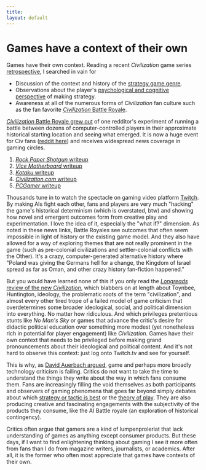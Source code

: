 ```yaml
---
title: 
layout: default
---
```


# Games have a context of their own 

Games have their own context. Reading a recent _Civilization_ game series [retrospective](https://blog.longreads.com/2016/10/26/what-sid-meiers-video-game-empire-got-right-and-wrong-about-civilization/), I searched in vain for 

- Discussion of the context and history of the [strategy game genre](http://www.kinephanos.ca/2014/real-time-strategy/). 
- Observations about the player's [psychological and cognitive perspective](http://gamestudies.org/1401/articles/dor) of making strategy. 
- Awareness at all of the numerous forms of _Civilization_ fan culture such as the fan favorite [_Civilization_ Battle Royale](https://www.rockpapershotgun.com/2015/02/20/civilization-streams-are-making-ai-fight/).

[_Civilization_ Battle Royale grew out](https://jacksonhyde.github.io/civbattleroyale/#/) of one redditor's experiment of running a battle between dozens of computer-controlled players in their approximate historical starting location and seeing what emerged. It is now a huge event for Civ fans ([reddit here](https://www.reddit.com/r/civbattleroyale/)) and receives widespread news coverage in gaming circles. 

1. [_Rock Paper Shotgun_ writeup](https://www.rockpapershotgun.com/2015/03/23/the-ai-wars-continue-civilization-v-battle-royale/)
2. [_Vice Motherboard_ writeup](http://motherboard.vice.com/read/61-artificial-intelligences-fight-for-world-domination-in-civilization-v)
3.  [_Kotaku_ writeup](http://kotaku.com/civilizations-huge-61-player-war-is-just-nuts-1731248232) 
4. [_Civilization.com_ writeup](https://civilization.com/news/entries/announcing-the-civilization-vi-ai-battle-royale-on-twitch)
5. [_PCGamer_ writeup](http://www.pcgamer.com/42-ai-civilizations-are-fighting-it-out-in-civ-5/)

Thousands tune in to watch the spectacle on gaming video platform [Twitch](https://civilization.com/news/entries/announcing-the-civilization-vi-ai-battle-royale-on-twitch). By making AIs fight each other,  fans and players are very much "hacking" the game's historical determinism (which is overstated, btw) and showing how novel and emergent outcomes form from creative play and experimentation. I love the idea of it, especially the "what if?" dimension. As noted in these news links, Battle Royales see outcomes that often seem impossible in light of history or the existing game model. And they also have allowed for a way of exploring themes that are not really prominent in the game (such as pre-colonial civilizations and settler-colonial conflicts with the Other).   It's a crazy, computer-generated alternative history where "Poland was giving the Germans hell for a change, the Kingdom of Israel spread as far as Oman, and other crazy history fan-fiction happened." 

But you would have learned none of this if you only read the [_Longreads_ review of the new _Civilization_](https://blog.longreads.com/2016/10/26/what-sid-meiers-video-game-empire-got-right-and-wrong-about-civilization/), which blabbers on at length about Toynbee, Huntington, ideology, the problematic roots of the term "civilization",  and almost every other tired trope of a failed model of game criticism that overdetermines some broader ideological, social, and political dimension into everything. No matter how ridiculous. And which privileges pretentious stunts like _No Man's Sky_ or games that advance the critic's desire for didactic political education over something more modest (yet nonetheless rich in potential for player engagement) like _Civilization_. Games have their own context that needs to be privileged before making grand pronouncements about their ideological and political content. And it's not hard to observe this context: just log onto Twitch.tv and see for yourself. 

This is why, as [David Auerbach argued](http://www.slate.com/articles/technology/bitwise/2014/09/gamergate_explodes_gaming_journalists_declare_the_gamers_are_over_but_they.html), game and perhaps more broadly technology criticism is failing. Critics do not want to take the time to understand the things they write about the way in which fans consume them. Fans are increasingly filling the void themselves as both participants and observers of gaming phenomena that goes far beyond simply debates about which [strategy or tactic is best](http://gamestudies.org/1102/articles/paul) or the [theory of play](http://www.teamliquid.net/forum/starcraft-2/324802-game-theory-with-applications-to-starcraft). They are also producing creative and fascinating engagements with the subjectivity of the products they consume, like the AI Battle royale (an exploration of historical contingency). 

Critics often argue that gamers are a kind of lumpenproleriat that lack understanding of games as anything except consumer products. But these days, if I want to find enlightening thinking about gaming I see it more often from fans than I do from magazine writers, journalists, or academics.  After all, it is the former who often most appreciate that games have contexts of their own. 

